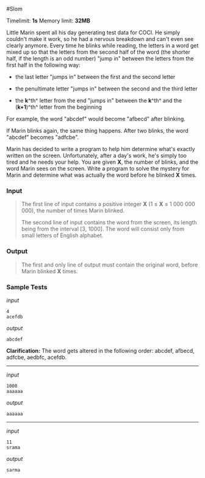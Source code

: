 #Slom

Timelimit: **1s** Memory limit: **32MB**

Little Marin spent all his day generating test data for COCI. He simply
couldn't make it work, so he had a nervous breakdown and can't even see
clearly anymore. Every time he blinks while reading, the letters in a
word get mixed up so that the letters from the second half of the word
(the shorter half, if the length is an odd number) "jump in" between the
letters from the first half in the following way:

-   the last letter "jumps in" between the first and the second letter

-   the penultimate letter "jumps in" between the second and the third
    letter

-   the **k**^th^ letter from the end "jumps in" between the **k**^th^
    and the (**k+1**)^th^ letter from the beginning

For example, the word "abcdef" would become "afbecd" after blinking.

If Marin blinks again, the same thing happens. After two blinks, the
word "abcdef" becomes "adfcbe".

Marin has decided to write a program to help him determine what's
exactly written on the screen. Unfortunately, after a day's work, he's
simply too tired and he needs your help. You are given **X**, the number
of blinks, and the word Marin sees on the screen. Write a program to
solve the mystery for Marin and determine what was actually the word
before he blinked **X** times.

### Input
> The first line of input contains a positive integer **X** (1 ≤ **X** ≤ 1
> 000 000 000), the number of times Marin blinked.
>
> The second line of input contains the word from the screen, its length
> being from the interval [3, 1000]. The word will consist only from small
> letters of English alphabet.

### Output
> The first and only line of output must contain the original word, before
> Marin blinked **X** times.

### Sample Tests
_input_

```
4
acefdb
```

_output_
```
abcdef
```

**Clarification:** The word gets altered in the
following order: abcdef, afbecd, adfcbe, aedbfc, acefdb.

---


_input_

```
1000
aaaaaa
```

_output_
```
aaaaaa
```

---


_input_

```
11
srama
```

_output_
```
sarma
```